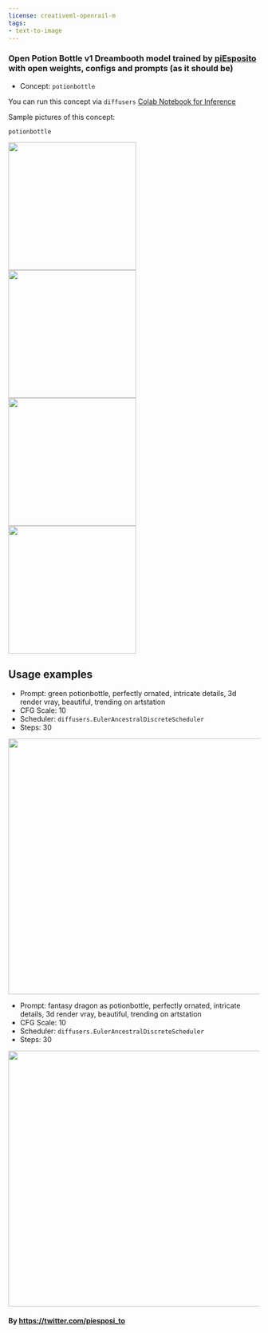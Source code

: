 ```yaml
---
license: creativeml-openrail-m
tags:
- text-to-image
---
```

### Open Potion Bottle v1 Dreambooth model trained by [piEsposito](https://twitter.com/piesposi_to) with open weights, configs and prompts (as it should be)

- Concept: `potionbottle`


You can run this concept via `diffusers` [Colab Notebook for Inference](https://colab.research.google.com/github/huggingface/notebooks/blob/main/diffusers/sd_dreambooth_inference.ipynb)

Sample pictures of this concept:


`potionbottle`

<img src="https://huggingface.co/piEsposito/openpotionbottle-v1/resolve/main/WhatsApp%20Image%202022-11-21%20at%2011.13.02.jpg" width=256/>

<img src="https://huggingface.co/piEsposito/openpotionbottle-v1/resolve/main/WhatsApp%20Image%202022-11-21%20at%2011.25.15.jpg" width=256/>

<img src="https://huggingface.co/piEsposito/openpotionbottle-v1/resolve/main/WhatsApp%20Image%202022-11-21%20at%2012.34.18.jpg" width=256/>

<img src="https://huggingface.co/piEsposito/openpotionbottle-v1/resolve/main/WhatsApp%20Image%202022-11-21%20at%2011.19.28.jpg" width=256/>
 
 
 ## Usage examples
- Prompt: green potionbottle, perfectly ornated, intricate details, 3d render vray, beautiful, trending on artstation
- CFG Scale: 10
- Scheduler: `diffusers.EulerAncestralDiscreteScheduler`
- Steps: 30
<img src="https://huggingface.co/piEsposito/openpotionbottle-v1/resolve/main/green%20potionbottle%2C%20perfectly%20ornated%2C%20intricate%20details%2C%203d%20render%20vray%2C%20beautiful%2C%20trending%20on%20artstation.png" width=512/>

- Prompt: fantasy dragon as potionbottle, perfectly ornated, intricate details, 3d render vray, beautiful, trending on artstation
- CFG Scale: 10
- Scheduler: `diffusers.EulerAncestralDiscreteScheduler`
- Steps: 30
<img src="https://huggingface.co/piEsposito/openpotionbottle-v1/resolve/main/fantasy%20dragon%20as%20potionbottle%2C%20perfectly%20ornated%2C%20intricate%20details%2C%203d%20render%20vray%2C%20beautiful%2C%20trending%20on%20artstation.png" width=512/>


#### By https://twitter.com/piesposi_to
